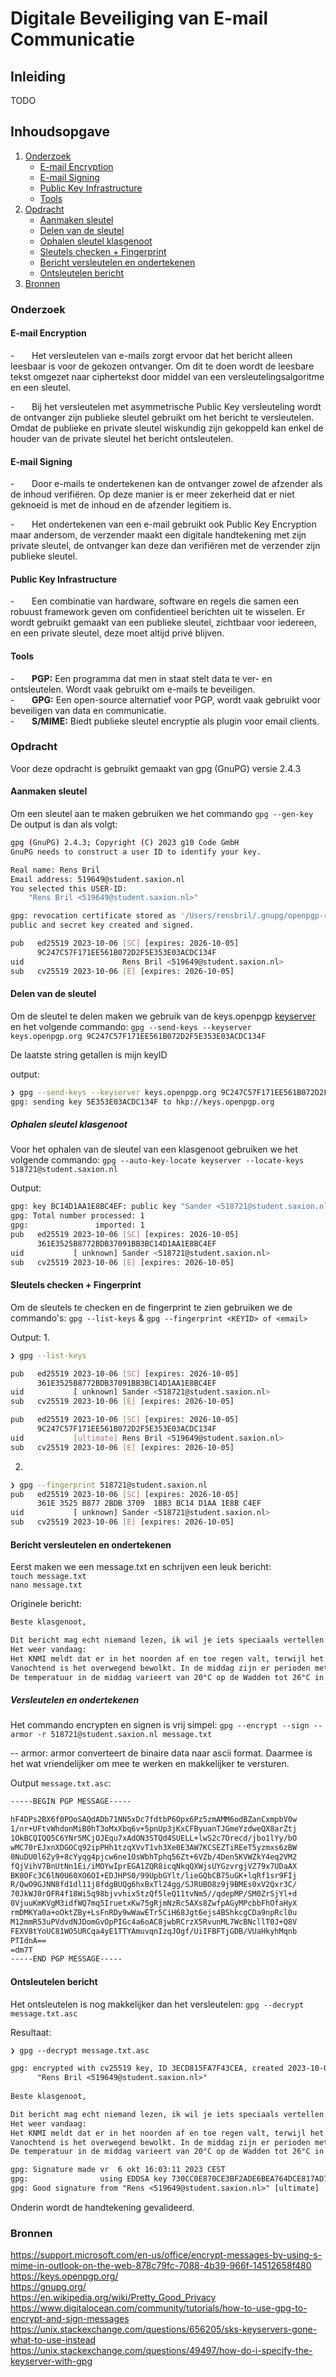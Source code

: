 # Digitale Beveiliging van E-mail Communicatie

## Inleiding
TODO

## Inhoudsopgave
1. [Onderzoek](#onderzoek)
   - [E-mail Encryption](#E-mail-encryption)
   - [E-mail Signing](#E-mail-signing)
   - [Public Key Infrastructure](#public-key-infrastructure)
   - [Tools](#Tools)
2. [Opdracht](#opdracht)
   - [Aanmaken sleutel](#aanmaken-sleutel)
   - [Delen van de sleutel](#delen-van-de-sleutel)
   - [Ophalen sleutel klasgenoot](#ophalen-sleutel-klasgenoot)
   - [Sleutels checken + Fingerprint](#sleutels-checken-+-fingerprint)
   - [Bericht versleutelen en ondertekenen](#bericht-versleutelen-en-ondertekenen)
   - [Ontsleutelen bericht](#ontsleutelen-bericht)
3. [Bronnen](#bronnen)
  
### Onderzoek

#### E-mail Encryption

-       Het versleutelen van e-mails zorgt ervoor dat het bericht alleen leesbaar is voor de gekozen ontvanger. Om dit te doen wordt de leesbare tekst omgezet naar ciphertekst door middel van een versleutelingsalgoritme en een sleutel.

-       Bij het versleutelen met asymmetrische Public Key versleuteling wordt de ontvanger zijn publieke sleutel gebruikt om het bericht te versleutelen. Omdat de publieke en private sleutel wiskundig zijn gekoppeld kan enkel de houder van de private sleutel het bericht ontsleutelen.

#### E-mail Signing

-       Door e-mails te ondertekenen kan de ontvanger zowel de afzender als de inhoud verifiëren. Op deze manier is er meer zekerheid dat er niet geknoeid is met de inhoud en de afzender legitiem is.

-       Het ondertekenen van een e-mail gebruikt ook Public Key Encryption maar andersom, de verzender maakt een digitale handtekening met zijn private sleutel, de ontvanger kan deze dan verifiëren met de verzender zijn publieke sleutel.  

#### Public Key Infrastructure

-       Een combinatie van hardware, software en regels die samen een robuust framework geven om confidentieel berichten uit te wisselen. Er wordt gebruikt gemaakt van een publieke sleutel, zichtbaar voor iedereen, en een private sleutel, deze moet altijd privé blijven.

#### Tools
-       **PGP:** Een programma dat men in staat stelt data te ver- en ontsleutelen. Wordt vaak gebruikt om e-mails te beveiligen.  
-       **GPG:** Een open-source alternatief voor PGP, wordt vaak gebruikt voor beveiligen van data en communicatie.  
-       **S/MIME:** Biedt publieke sleutel encryptie als plugin voor email clients.


### Opdracht

Voor deze opdracht is gebruikt gemaakt van gpg (GnuPG) versie 2.4.3
#### Aanmaken sleutel

Om een sleutel aan te maken gebruiken we het commando
`gpg --gen-key`
De output is dan als volgt:

```bash
gpg (GnuPG) 2.4.3; Copyright (C) 2023 g10 Code GmbH
GnuPG needs to construct a user ID to identify your key.

Real name: Rens Bril
Email address: 519649@student.saxion.nl
You selected this USER-ID:
    "Rens Bril <519649@student.saxion.nl>"

gpg: revocation certificate stored as '/Users/rensbril/.gnupg/openpgp-revocs.d/9C247C57F171EE561B072D2F5E353E03ACDC134F.rev'
public and secret key created and signed.

pub   ed25519 2023-10-06 [SC] [expires: 2026-10-05]
      9C247C57F171EE561B072D2F5E353E03ACDC134F
uid                      Rens Bril <519649@student.saxion.nl>
sub   cv25519 2023-10-06 [E] [expires: 2026-10-05]
```

#### Delen van de sleutel

Om de sleutel te delen maken we gebruik van de keys.openpgp [keyserver](https://keys.openpgp.org/)
en het volgende commando:
`gpg --send-keys --keyserver keys.openpgp.org 9C247C57F171EE561B072D2F5E353E03ACDC134F`

De laatste string getallen is mijn keyID

output:

```bash
❯ gpg --send-keys --keyserver keys.openpgp.org 9C247C57F171EE561B072D2F5E353E03ACDC134F
gpg: sending key 5E353E03ACDC134F to hkp://keys.openpgp.org
```

##### Ophalen sleutel klasgenoot

Voor het ophalen van de sleutel van een klasgenoot gebruiken we het volgende commando:
`gpg --auto-key-locate keyserver --locate-keys 518721@student.saxion.nl`

Output:
```bash
gpg: key BC14D1AA1E8BC4EF: public key "Sander <518721@student.saxion.nl>" imported
gpg: Total number processed: 1
gpg:               imported: 1
pub   ed25519 2023-10-06 [SC] [expires: 2026-10-05]
      361E3525B8772BDB37091BB3BC14D1AA1E8BC4EF
uid           [ unknown] Sander <518721@student.saxion.nl>
sub   cv25519 2023-10-06 [E] [expires: 2026-10-05]
```


#### Sleutels checken + Fingerprint

Om de sleutels te checken en de fingerprint te zien gebruiken we de commando's:
`gpg --list-keys`
&
`gpg --fingerprint <KEYID> of <email>`

Output:
1. 
```bash
❯ gpg --list-keys

pub   ed25519 2023-10-06 [SC] [expires: 2026-10-05]
      361E3525B8772BDB37091BB3BC14D1AA1E8BC4EF
uid           [ unknown] Sander <518721@student.saxion.nl>
sub   cv25519 2023-10-06 [E] [expires: 2026-10-05]

pub   ed25519 2023-10-06 [SC] [expires: 2026-10-05]
      9C247C57F171EE561B072D2F5E353E03ACDC134F
uid           [ultimate] Rens Bril <519649@student.saxion.nl>
sub   cv25519 2023-10-06 [E] [expires: 2026-10-05]
```

2. 
```bash
❯ gpg --fingerprint 518721@student.saxion.nl
pub   ed25519 2023-10-06 [SC] [expires: 2026-10-05]
      361E 3525 B877 2BDB 3709  1BB3 BC14 D1AA 1E8B C4EF
uid           [ unknown] Sander <518721@student.saxion.nl>
sub   cv25519 2023-10-06 [E] [expires: 2026-10-05]

```

#### Bericht versleutelen en ondertekenen

Eerst maken we een message.txt en schrijven een leuk bericht:  
`touch message.txt`  
`nano message.txt`

Originele bericht: 
```txt
Beste klasgenoot,

Dit bericht mag echt niemand lezen, ik wil je iets speciaals vertellen.
Het weer vandaag:
Het KNMI meldt dat er in het noorden af en toe regen valt, terwijl het elders meestal droog blijft.
Vanochtend is het overwegend bewolkt. In de middag zijn er perioden met zon, hoewel er in het noorden wat meer bewolking aanwezig is.
De temperatuur in de middag varieert van 20°C op de Wadden tot 26°C in Zuid-Limburg
```

##### Versleutelen en ondertekenen

Het commando encrypten en signen is vrij simpel:
`gpg --encrypt --sign --armor -r 518721@student.saxion.nl message.txt`

-- armor: armor converteert de binaire data naar ascii format. Daarmee is het wat vriendelijker om mee te werken en makkelijker te versturen.

Output `message.txt.asc`:
```txt
-----BEGIN PGP MESSAGE-----

hF4DPs2BX6f0POoSAQdADb71NN5xDc7fdtbP6Opx6Pz5zmAMM6odBZanCxmpbV0w
1/nr+UFtvWhdonMiB0hT3oMxXbq6v+5pnUp3jKxCFByuanTJGmeYzdweQX8arZtj
1OkBCQIQQ5C6YNr5MCjOJEqu7xAdON3STQd4SUELL+lwS2c7Orecd/jbo1lYy/bO
wMC70rEJxnXDGOCq92ipPHh1tzqXVvT1vh3Xe0E3AW7KCSEZTiREeT5yzmxs6zBW
0NuDU0l6Zy9+8cYyqg4pjcw6ne1OsWbhTphq56Zt+6VZb/4Den5KVWZkY4eq2VM2
fQjVihV7BnUtNn1Ei/iMOYwIprEGA1ZQR8icqNkqQXWjsUYGzvrgjVZ79x7UDaAX
BK0OFc3C6lN0U60XO6OI+EDJHPS0/99UpbGYlt/lieGQbCB75uGK+lqRf1sr9FIj
R/QwO9GJNN8fd1dl11j8fdgBUQg6hxBxTl24gg/SJRUBO8z9j9BMEs0xV2Qxr3C/
70JkWJ0rOFR4f18Wi5q98bjvvhix5tzQf5leQ11tvNm5//qdepMP/SM0ZrSjYl+d
0VjuuKmKVgM3idfWQ7mq5IruetxKw75gRjmNzRc5AXs8ZwfpAGyMPcbbFhOfaHyX
rmDMKYa0a+oOktZBy+LsFnRDy9wWawETr5CiH68Jgt6ejs4BShkcgCDa9npRcl0u
M12mmR53uPVdvdNJDomGvOpPIGc4a6oAC8jwbRCrzX5RvunML7WcBNcllT0J+Q8V
FEXV8tYoUC81WO5URCqa4yE1TTYAmuvqnIzqJOgf/UiIFBFTjGDB/VUaHkyhMqnb
PTIdnA==
=dm7T
-----END PGP MESSAGE-----
```



#### Ontsleutelen bericht

Het ontsleutelen is nog makkelijker dan het versleutelen:
`gpg --decrypt message.txt.asc`

Resultaat:
```txt
❯ gpg --decrypt message.txt.asc

gpg: encrypted with cv25519 key, ID 3ECD815FA7F43CEA, created 2023-10-06
      "Rens Bril <519649@student.saxion.nl>"
      
Beste klasgenoot,

Dit bericht mag echt niemand lezen, ik wil je iets speciaals vertellen.
Het weer vandaag:
Het KNMI meldt dat er in het noorden af en toe regen valt, terwijl het elders meestal droog blijft.
Vanochtend is het overwegend bewolkt. In de middag zijn er perioden met zon, hoewel er in het noorden wat meer bewolking aanwezig is.
De temperatuur in de middag varieert van 20°C op de Wadden tot 26°C in Zuid-Limburg

gpg: Signature made vr  6 okt 16:03:11 2023 CEST
gpg:                using EDDSA key 730CC0E870CE3BF2ADE6BEA764DCE817AD7AF715
gpg: Good signature from "Rens <519649@student.saxion.nl>" [ultimate]
```

Onderin wordt de handtekening gevalideerd.

### Bronnen

https://support.microsoft.com/en-us/office/encrypt-messages-by-using-s-mime-in-outlook-on-the-web-878c79fc-7088-4b39-966f-14512658f480  
https://keys.openpgp.org/  
https://gnupg.org/   
https://en.wikipedia.org/wiki/Pretty_Good_Privacy  
https://www.digitalocean.com/community/tutorials/how-to-use-gpg-to-encrypt-and-sign-messages   
https://unix.stackexchange.com/questions/656205/sks-keyservers-gone-what-to-use-instead  
https://unix.stackexchange.com/questions/49497/how-do-i-specify-the-keyserver-with-gpg   


